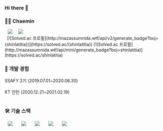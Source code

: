 ### Hi there 👋

<!--
**chaemins193/chaemins193** is a ✨ _special_ ✨ repository because its `README.md` (this file) appears on your GitHub profile.

Here are some ideas to get you started:

- 🔭 I’m currently working on ...
- 🌱 I’m currently learning ...
- 👯 I’m looking to collaborate on ...
- 🤔 I’m looking for help with ...
- 💬 Ask me about ...
- 📫 How to reach me: ...
- 😄 Pronouns: ...
- ⚡ Fun fact: ...
-->

<h3>👩‍💻 Chaemin</h3>
<div>
<img src="https://img.shields.io/badge/Tistory-3F0099?style=flat-square&logo=Blogger&logoColor=white" style="height : auto; margin-left : 10px; margin-right : 10px;"/></a>&nbsp;
<a href="https://meahc.tistory.com"><img src="https://img.shields.io/badge/Tistory-3F0099?style=flat-square&logo=Blogger&logoColor=white"/></a>
</div>&nbsp;
[![Solved.ac
프로필](http://mazassumnida.wtf/api/v2/generate_badge?boj={shinlatitia})](https://solved.ac/{shinlatitia})
[![Solved.ac
프로필](http://mazassumnida.wtf/api/mini/generate_badge?boj=shinlatitia)](https://solved.ac/shinlatitia)

<h3>📖 개발 경험</h3>
<div>SSAFY 2기
  (2019.07.01~2020.06.30)</div>&nbsp;
<div>KT 인턴
  (2020.12.21~2021.02.19)</div>&nbsp;

<h3>🛠 기술 스택</h3>
<div>
<img src="https://img.shields.io/badge/Java-007396?style=flat-square&logo=Java&logoColor=white" style="height : auto; margin-left : 10px; margin-right : 10px;"/></a>&nbsp;
<img src="https://img.shields.io/badge/SpringFramework-6DB33F?style=flat-square&logo=Spring&logoColor=white" style="height : auto; margin-left : 10px; margin-right : 10px;"/></a>&nbsp;
<img src="https://img.shields.io/badge/Python-3776AB?style=flat-square&logo=Python&logoColor=white" style="height : auto; margin-left : 10px; margin-right : 10px;"/></a>&nbsp;
<img src="https://img.shields.io/badge/Django-092E20?style=flat-square&logo=Django&logoColor=white" style="height : auto; margin-left : 10px; margin-right : 10px;"/></a>&nbsp;
<img src="https://img.shields.io/badge/MySQL-4479A1?style=flat-square&logo=MySQL&logoColor=white" style="height : auto; margin-left : 10px; margin-right : 10px;"/></a>&nbsp;
</div>
